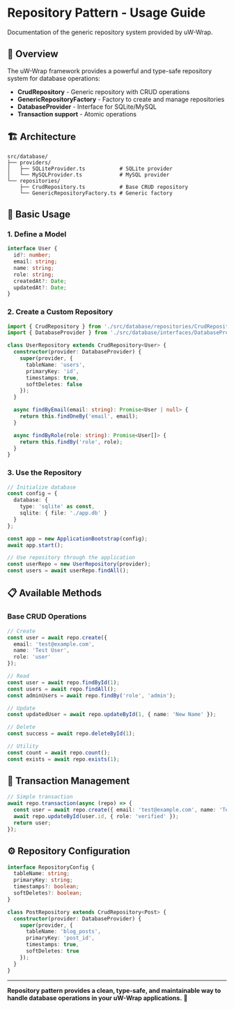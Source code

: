 # Repository Pattern - Usage Guide

Documentation of the generic repository system provided by uW-Wrap.

## 🎯 Overview

The uW-Wrap framework provides a powerful and type-safe repository system for database operations:

- **CrudRepository<TModel>** - Generic repository with CRUD operations
- **GenericRepositoryFactory** - Factory to create and manage repositories
- **DatabaseProvider** - Interface for SQLite/MySQL
- **Transaction support** - Atomic operations

## 🏗️ Architecture

```
src/database/
├── providers/
│   ├── SQLiteProvider.ts           # SQLite provider
│   └── MySQLProvider.ts            # MySQL provider
└── repositories/
    ├── CrudRepository.ts           # Base CRUD repository
    └── GenericRepositoryFactory.ts # Generic factory
```

## 🔧 Basic Usage

### 1. Define a Model

```typescript
interface User {
  id?: number;
  email: string;
  name: string;
  role: string;
  createdAt?: Date;
  updatedAt?: Date;
}
```

### 2. Create a Custom Repository

```typescript
import { CrudRepository } from './src/database/repositories/CrudRepository';
import { DatabaseProvider } from './src/database/interfaces/DatabaseProvider';

class UserRepository extends CrudRepository<User> {
  constructor(provider: DatabaseProvider) {
    super(provider, {
      tableName: 'users',
      primaryKey: 'id',
      timestamps: true,
      softDeletes: false
    });
  }

  async findByEmail(email: string): Promise<User | null> {
    return this.findOneBy('email', email);
  }

  async findByRole(role: string): Promise<User[]> {
    return this.findBy('role', role);
  }
}
```

### 3. Use the Repository

```typescript
// Initialize database
const config = {
  database: {
    type: 'sqlite' as const,
    sqlite: { file: './app.db' }
  }
};

const app = new ApplicationBootstrap(config);
await app.start();

// Use repository through the application
const userRepo = new UserRepository(provider);
const users = await userRepo.findAll();
```

## 📋 Available Methods

### Base CRUD Operations

```typescript
// Create
const user = await repo.create({
  email: 'test@example.com',
  name: 'Test User',
  role: 'user'
});

// Read
const user = await repo.findById(1);
const users = await repo.findAll();
const adminUsers = await repo.findBy('role', 'admin');

// Update
const updatedUser = await repo.updateById(1, { name: 'New Name' });

// Delete
const success = await repo.deleteById(1);

// Utility
const count = await repo.count();
const exists = await repo.exists(1);
```

## 💾 Transaction Management

```typescript
// Simple transaction
await repo.transaction(async (repo) => {
  const user = await repo.create({ email: 'test@example.com', name: 'Test' });
  await repo.updateById(user.id, { role: 'verified' });
  return user;
});
```

## ⚙️ Repository Configuration

```typescript
interface RepositoryConfig {
  tableName: string;
  primaryKey: string;
  timestamps?: boolean;
  softDeletes?: boolean;
}

class PostRepository extends CrudRepository<Post> {
  constructor(provider: DatabaseProvider) {
    super(provider, {
      tableName: 'blog_posts',
      primaryKey: 'post_id',
      timestamps: true,
      softDeletes: true
    });
  }
}
```

---

**Repository pattern provides a clean, type-safe, and maintainable way to handle database operations in your uW-Wrap applications.** 🚀
